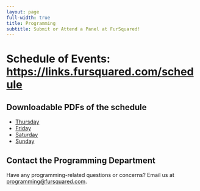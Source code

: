 ```yaml
---
layout: page
full-width: true
title: Programming
subtitle: Submit or Attend a Panel at FurSquared!
---
```



# Schedule of Events: <https://links.fursquared.com/schedule>

## Downloadable PDFs of the schedule
* [Thursday](https://static.fursquared.com/uploads/7W9AOPO5Q6Em.pdf)
* [Friday](https://static.fursquared.com/uploads/RVHEP36ZQRQc.pdf)
* [Saturday](https://static.fursquared.com/uploads/tRxmo9rSLKMp.pdf)
* [Sunday](https://static.fursquared.com/uploads/SuMQYXXK0xBF.pdf)

## Contact the Programming Department

Have any programming-related questions or concerns? Email us at [programming@fursquared.com](mailto:programming@fursquared.com).
